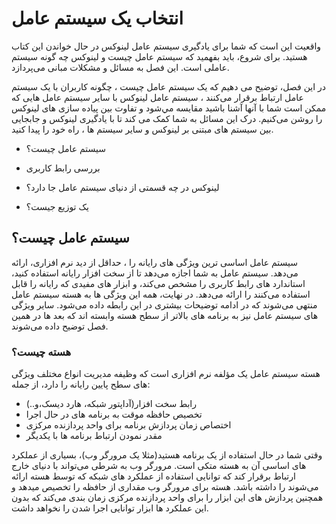 # انتخاب یک سیستم عامل

واقعیت این است که شما برای یادگیری سیستم عامل لینوکس در حال خواندن این کتاب هستید. برای شروع، باید بفهمید که سیستم عامل چیست و لینوکس چه گونه سیستم عاملی است. این فصل به مسائل و مشکلات مبانی می‌پردازد.

در این فصل، توضیح می دهیم که یک سیستم عامل چیست ، چگونه کاربران با یک سیستم عامل ارتباط برقرار می‌کنند ، سیستم عامل لینوکس با سایر سیستم عامل هایی که ممکن است شما با آنها آشنا باشید مقایسه مي‌شود و تفاوت بین پیاده سازی های لینوکس را روشن می‌کنیم. درک این مسائل به شما کمک می کند تا با یادگیری لینوکس و جابجایی بین سیستم های مبتنی بر لینوکس و سایر سیستم ها ، راه خود را پیدا کنید.

* سیستم عامل چیست؟

* بررسی رابط کاربری

* لینوکس در چه قسمتی از دنیای سیستم عامل جا دارد؟

* یک توزیع جیست؟

## سیستم عامل چیست؟

سیستم عامل اساسی ترین ویژگی های رایانه را ، حداقل از دید نرم افزاری، ارائه می‌دهد. سیستم عامل به شما اجازه می‌دهد تا از سخت افزار رایانه استفاده کنید، استاندارد های رابط کاربری را مشخص می‌کند، و ابزار های مفیدی که رایانه را قابل استفاده می‌کنند را ارائه می‌دهد. در نهایت، همه این ویژگی ها به هسته سیستم عامل منتهی می‌شوند که در ادامه توضیحات بیشتری در این رابطه داده می‌شود. سایر ویژگی های سیستم عامل نیز به برنامه های بالاتر از سطح هسته وابسته اند که بعد ها در همین فصل توضیح داده می‌شوند.

### هسته چیست؟

هسته سیستم عامل یک مؤلفه نرم افزاری است که وظیفه مدیریت انواع مختلف ویژگی های سطح پایین رایانه را دارد، از جمله:

* رابط سخت افزار(آداپتور شبکه، هارد دیسک،و..)
* تخصیص حافظه موقت به برنامه های در حال اجرا
* اختصاص زمان پردازش برنامه برای واحد پردازنده مرکزی
* مقدر نمودن ارتباط برنامه ها با یکدیگر

وقتی شما در حال استفاده از یک برنامه هستید(مثلا یک مرورگر وب)، بسیاری از عملکرد های اساسی آن به هسته متکی است. مرورگر وب به شرطی می‌تواند با دنیای خارج ارتباط برقرار کند که توانایی استفاده از عملکرد های شبکه که توسط هسته ارائه می‌شوند را داشته باشد. هسته برای مرورگر وب مقداری از حافظه را تخصیص میدهد و همچنین پردازش های این ابزار را برای واحد پردازنده مرکزی زمان بندی می‌کند که بدون این عملکرد ها ابزار توانایی اجرا شدن را نخواهد داشت.
